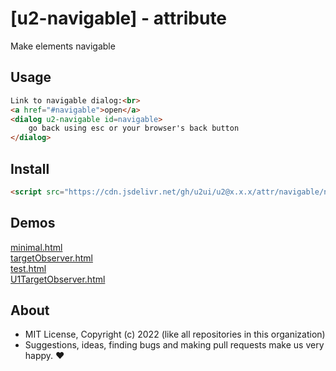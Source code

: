 # [u2-navigable] - attribute
Make elements navigable

## Usage

```html
Link to navigable dialog:<br>
<a href="#navigable">open</a>
<dialog u2-navigable id=navigable>
    go back using esc or your browser's back button
</dialog>
```

## Install

```html
<script src="https://cdn.jsdelivr.net/gh/u2ui/u2@x.x.x/attr/navigable/navigable.min.js" type=module async></script>
```

## Demos

[minimal.html](http://gcdn.li/u2ui/u2@main/attr/navigable/tests/minimal.html)  
[targetObserver.html](http://gcdn.li/u2ui/u2@main/attr/navigable/tests/targetObserver.html)  
[test.html](http://gcdn.li/u2ui/u2@main/attr/navigable/tests/test.html)  
[U1TargetObserver.html](http://gcdn.li/u2ui/u2@main/attr/navigable/tests/U1TargetObserver.html)  

## About

- MIT License, Copyright (c) 2022 <u2> (like all repositories in this organization) <br>
- Suggestions, ideas, finding bugs and making pull requests make us very happy. ♥

